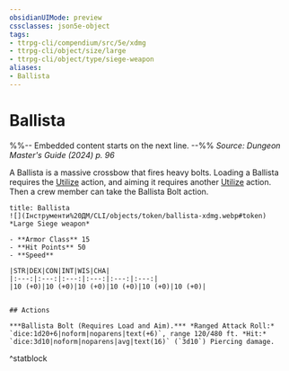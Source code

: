 ```yaml
---
obsidianUIMode: preview
cssclasses: json5e-object
tags:
- ttrpg-cli/compendium/src/5e/xdmg
- ttrpg-cli/object/size/large
- ttrpg-cli/object/type/siege-weapon
aliases:
- Ballista
---
```

# Ballista
%%-- Embedded content starts on the next line. --%%
*Source: Dungeon Master's Guide (2024) p. 96*  

A Ballista is a massive crossbow that fires heavy bolts. Loading a Ballista requires the [Utilize](Інструменти%20ДМ/CLI/rules/actions.md#Utilize) action, and aiming it requires another [Utilize](Інструменти%20ДМ/CLI/rules/actions.md#Utilize) action. Then a crew member can take the Ballista Bolt action.

```ad-statblock
title: Ballista
![](Інструменти%20ДМ/CLI/objects/token/ballista-xdmg.webp#token)
*Large Siege weapon*

- **Armor Class** 15
- **Hit Points** 50
- **Speed** 

|STR|DEX|CON|INT|WIS|CHA|
|:---:|:---:|:---:|:---:|:---:|:---:|
|10 (+0)|10 (+0)|10 (+0)|10 (+0)|10 (+0)|10 (+0)|


## Actions

***Ballista Bolt (Requires Load and Aim).*** *Ranged Attack Roll:* `dice:1d20+6|noform|noparens|text(+6)`, range 120/480 ft. *Hit:* `dice:3d10|noform|noparens|avg|text(16)` (`3d10`) Piercing damage.
```
^statblock